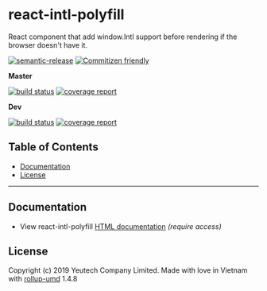 # react-intl-polyfill

React component that add window.Intl support before rendering if the browser doesn't have it.

[![semantic-release](https://img.shields.io/badge/%20%20%F0%9F%93%A6%F0%9F%9A%80-semantic--release-e10079.svg)](https://github.com/semantic-release/semantic-release)
[![Commitizen friendly](https://img.shields.io/badge/commitizen-friendly-brightgreen.svg)](http://commitizen.github.io/cz-cli/)

**Master**

[![build status](https://module.kopaxgroup.com/yeutech/react-intl-polyfill/badges/master/build.svg)](https://module.kopaxgroup.com/yeutech/react-intl-polyfill/commits/master)
[![coverage report](https://module.kopaxgroup.com/yeutech/react-intl-polyfill/badges/master/coverage.svg)](https://module.kopaxgroup.com/yeutech/react-intl-polyfill/commits/master)

**Dev**

[![build status](https://module.kopaxgroup.com/yeutech/react-intl-polyfill/badges/dev/build.svg)](https://module.kopaxgroup.com/yeutech/react-intl-polyfill/commits/dev)
[![coverage report](https://module.kopaxgroup.com/yeutech/react-intl-polyfill/badges/dev/coverage.svg)](https://module.kopaxgroup.com/yeutech/react-intl-polyfill/commits/dev)


## Table of Contents

  - [Documentation](#documentation)
  - [License](#license)

---
  
## Documentation

  - View react-intl-polyfill [HTML documentation](https://yeutech.yeutech.com/react-intl-polyfill) *(require access)*

## License

Copyright (c) 2019 Yeutech Company Limited. Made with love in Vietnam with [rollup-umd](https://module.kopaxgroup.com/dev-tools/rollup-umd/tags/v1.4.8) 1.4.8
